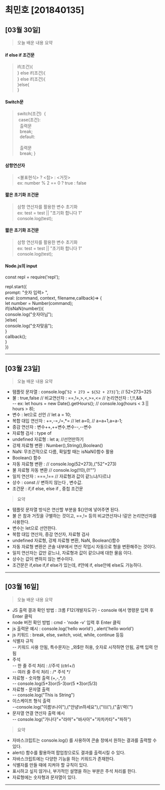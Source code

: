 # 최민호 [201840135]
## [03월 30일]
> 오늘 배운 내용 요약<br>
#### if else if 조건문
> if(조건){<br>
} else if(조건){<br>
} else if(조건){<br>
}else{<br>
}
#### Switch문
> switch(조건)&nbsp;&nbsp;{<br>
    &nbsp;case(조건):<br>
    &nbsp;&nbsp;출력문<br>
    &nbsp;&nbsp;break;<br>
    &nbsp;&nbsp;default:<br>    
    &nbsp;&nbsp;출력문<br>
    &nbsp;&nbsp;break;
}
#### 삼항연산자
> <불표현식> ? <참> : <거짓><br>
ex: number % 2 == 0 ? true : false <br>
#### 짧은 초기화 조건문
> 삼항 연산자를 활용한 변수 초기화<br>
ex: test = test || "초기화 합니다 1"<br>
console.log(test);
#### 짧은 초기화 조건문
> 삼항 연산자를 활용한 변수 초기화<br>
ex: test = test || "초기화 합니다 1"<br>
console.log(test);
#### Node.js의 input<br>
const repl = require('repl');<br>

repl.start({<br>
    prompt: "숫자 입력> ",<br>
    eval: (command, context, filename,callback)=> {<br>
        let number = Number(command);<br>
        if(isNaN(number)){<br>
            console.log("숫자아님");  <br>
        }else{<br>
            console.log("숫자맞음");  <br>
        }<br>
        callback();<br>
    }<br>
})

---
## [03월 23일]
> 오늘 배운 내용 요약<br>
-  탬플릿 문자열 : console.log('`52 + 273 = ${52 + 273}`'); // 52+273=325
- 불 : true,false // 비교연산자 : ==,!=,>,<,>=,<= // 논리연산자 : !,!!,&&<br>
-- ex: let hours = new Date().getHours(); // console.log(hours < 3 || hours > 8);
- 변수 : let으로 선언 // let a = 10; 
- 복합 대입 연산자 : +=,-=,/=,*= // let a=0, // a=a+1,a=a-1;
- 증감 연산자 : 변수++,++변수,변수--,--변수
- 자료형 검사 : type of
- undefined 자료형 : let a; //선언만하기
- 강제 자료형 변환 : Number(),String(),Boolean()
- NaN: 무조건적으로 다름, 확일할 때는 isNaN()함수 활용
- Boolean() 함수
- 자동 자료형 변환 : // console.log(52+273),("52"+273)
- 불 자료형 자동 변환 // console.log(!!0),(!!"")
- 일치 연산자 : ===,!== // 자료형과 값이 같느냐/다르냐
- 상수 : const // 변하지 않는다 , 변수값.
- 조건문 : if,if else, else if , 중첩 조건문
> 요약<br>
- 탬플릿 문자열 방식은 연산할 부분을 ${}안에 넣어주면 된다.
- 불 은 참과 거짓을 구별하는 것이고, ==,!= 등의 비교연산자나 !같은 논리연산자를 사용한다.
- 변수는 let으로 선언한다.
- 복합 대입 연산자, 증감 연산자, 자료형 검사
- undefined 자료형, 강제 자료형 변환, NaN, Boolean()함수
- 자동 자료형 변환은 콘솔 내부에서 연산 작업시 자동으로 형을 변환해주는 것이다.
- 일치 연산자는 값만 같느냐, 자료형과 값이 같으냐에 대한 물음 이다.
- 상수는 값이 변하지 않는 변수이다.
- 조건문은 if,else if,if else가 있는데, if안에 if, else안에 else도 가능하다.
---
## [03월 16일]
> 오늘 배운 내용 요약<br>
-  JS 출력 결과 확인 방법 : 크롬 F12(개발자도구) - console 에서 명령문 입력 후 Enter 클릭
- node 버전 확인 방법 : cmd - 'node -v' 입력 후 Enter 클릭
- js 출력문 예시 : console.log('hello world') , alert('hello world')
- js 키워드 : break, else, switch, void, while, continue 등등 
- 식별자 규칙<br>
-- 키워드 사용 안됨, 특수문자는 _와$만 허용, 숫자로 시작하면 안됨, 공백 입력 안됨
- 주석<br>
-- 한 줄 주석 처리 : //주석 (ctrl+/)<br>
-- 여러 줄 주석 처리 : /* 주석 */ 
- 자료형 - 숫자형 출력 (+,-,*,/)<br>
-- console.log(5+3)or(5-3)or(5 *3)or(5/3)
- 자료형 - 문자열 출력<br>
-- console.log("This is String")
- 이스케이프 형식 출력<br>
--console.log("이름\t나이"),("안녕\n하세요"),("\\\\\\\\"),("출\\'력\\'")
- 문자열 연결 연산자 출력 예시<br>
-- console.log("가나다"+"라마"+"바사아"+"자차카타"+"파하")<br>
> 요약<br>
- 자바스크립트는 console.log() 를 사용하여 콘솔 창에서 원하는 결과를 출력할 수 있다.
- alert() 함수를 활용하여 팝업창으로도 결과를 출력시킬 수 있다.
- 자바스크립트에는 다양한 기능을 하는 키워드가 존재한다.
- 식별자를 만들 때에 지켜야 할 규칙이 있다.
- 표시하고 싶지 않거나, 부가적인 설명을 하는 부분은 주석 처리를 한다.
- 자료형에는 숫자형과 문자열이 있다.
---